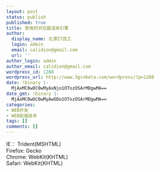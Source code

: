 ```yaml
---
layout: post
status: publish
published: true
title: 常用的浏览器渲染引擎
author:
  display_name: 北漂IT民工
  login: admin
  email: calidion@gmail.com
  url: ''
author_login: admin
author_email: calidion@gmail.com
wordpress_id: 1288
wordpress_url: http://www.3gcnbeta.com/wordpress/?p=1288
date: !binary |-
  MjAxMC0wOC0wMyAxNjo1OTozOSArMDgwMA==
date_gmt: !binary |-
  MjAxMC0wOC0wMyAwODo1OTozOSArMDgwMA==
categories:
- WEB开发
- WEB前端技术
tags: []
comments: []
---
```

<p>IE： Trident(MSHTML)<br />
Firefox: Gecko<br />
Chrome: WebKit(KHTML)<br />
Safari: WebKit(KHTML)</p>
